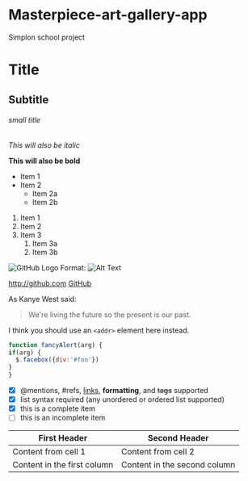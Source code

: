 # Masterpiece-art-gallery-app
Simplon school project

# Title
## Subtitle
###### small title

_This will also be italic_

__This will also be bold__
  
* Item 1
* Item 2
  * Item 2a
  * Item 2b
  
1. Item 1
1. Item 2
1. Item 3
   1. Item 3a
   1. Item 3b
  
  ![GitHub Logo](/images/logo.png)
Format: ![Alt Text](url)
  
http://github.com
[GitHub](http://github.com)
  
As Kanye West said:
> We're living the future so the present is our past.
  
  I think you should use an
`<addr>` element here instead.
  
  ```javascript
function fancyAlert(arg) {
  if(arg) {
    $.facebox({div:'#foo'})
  }
}
```
  
  - [x] @mentions, #refs, [links](), **formatting**, and <del>tags</del> supported
- [x] list syntax required (any unordered or ordered list supported)
- [x] this is a complete item
- [ ] this is an incomplete item
  
First Header | Second Header
------------ | -------------
Content from cell 1 | Content from cell 2
Content in the first column | Content in the second column
  

  
